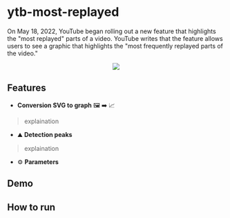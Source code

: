 # ytb-most-replayed

On May 18, 2022, YouTube began rolling out a new feature that highlights the "most replayed" parts of a video. YouTube writes that the feature allows users to see a graphic that highlights the "most frequently replayed parts of the video."

<p align="center">
  <img src="https://github.com/Dorian25/ytb-most-replayed/assets/32178615/6f8e14fa-95e5-4b58-a3a6-df7fa96af62c">
</p>



## Features

- **Conversion SVG to graph** :framed_picture: :arrow_right: :chart_with_upwards_trend:
> explaination
- :mountain: **Detection peaks**
> explaination
- :gear: **Parameters**
>


## Demo

## How to run
